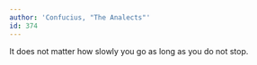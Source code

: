 ```yaml
---
author: 'Confucius, "The Analects"'
id: 374
---
```


It does not matter how slowly you go as long as you do not stop.
